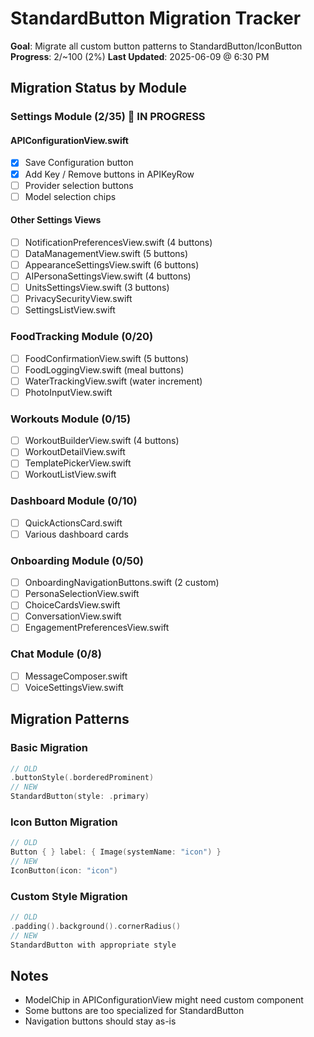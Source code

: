 # StandardButton Migration Tracker

**Goal**: Migrate all custom button patterns to StandardButton/IconButton
**Progress**: 2/~100 (2%)
**Last Updated**: 2025-06-09 @ 6:30 PM

## Migration Status by Module

### Settings Module (2/35) 🔄 IN PROGRESS
#### APIConfigurationView.swift
- [x] Save Configuration button
- [x] Add Key / Remove buttons in APIKeyRow
- [ ] Provider selection buttons
- [ ] Model selection chips

#### Other Settings Views
- [ ] NotificationPreferencesView.swift (4 buttons)
- [ ] DataManagementView.swift (5 buttons)
- [ ] AppearanceSettingsView.swift (6 buttons)
- [ ] AIPersonaSettingsView.swift (4 buttons)
- [ ] UnitsSettingsView.swift (3 buttons)
- [ ] PrivacySecurityView.swift
- [ ] SettingsListView.swift

### FoodTracking Module (0/20)
- [ ] FoodConfirmationView.swift (5 buttons)
- [ ] FoodLoggingView.swift (meal buttons)
- [ ] WaterTrackingView.swift (water increment)
- [ ] PhotoInputView.swift

### Workouts Module (0/15)
- [ ] WorkoutBuilderView.swift (4 buttons)
- [ ] WorkoutDetailView.swift
- [ ] TemplatePickerView.swift
- [ ] WorkoutListView.swift

### Dashboard Module (0/10)
- [ ] QuickActionsCard.swift
- [ ] Various dashboard cards

### Onboarding Module (0/50)
- [ ] OnboardingNavigationButtons.swift (2 custom)
- [ ] PersonaSelectionView.swift
- [ ] ChoiceCardsView.swift
- [ ] ConversationView.swift
- [ ] EngagementPreferencesView.swift

### Chat Module (0/8)
- [ ] MessageComposer.swift
- [ ] VoiceSettingsView.swift

## Migration Patterns

### Basic Migration
```swift
// OLD
.buttonStyle(.borderedProminent)
// NEW
StandardButton(style: .primary)
```

### Icon Button Migration
```swift
// OLD
Button { } label: { Image(systemName: "icon") }
// NEW
IconButton(icon: "icon")
```

### Custom Style Migration
```swift
// OLD
.padding().background().cornerRadius()
// NEW
StandardButton with appropriate style
```

## Notes
- ModelChip in APIConfigurationView might need custom component
- Some buttons are too specialized for StandardButton
- Navigation buttons should stay as-is